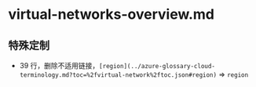 # virtual-networks-overview.md

## 特殊定制

* 39 行，删除不适用链接，`[region](../azure-glossary-cloud-terminology.md?toc=%2fvirtual-network%2ftoc.json#region)` => `region`